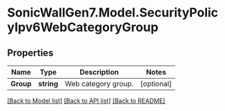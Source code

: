 # SonicWallGen7.Model.SecurityPolicyIpv6WebCategoryGroup

## Properties

Name | Type | Description | Notes
------------ | ------------- | ------------- | -------------
**Group** | **string** | Web category group. | [optional] 

[[Back to Model list]](../README.md#documentation-for-models) [[Back to API list]](../README.md#documentation-for-api-endpoints) [[Back to README]](../README.md)

